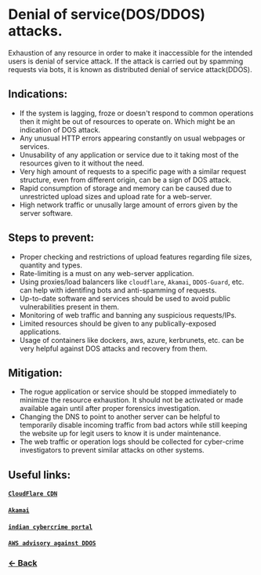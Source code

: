 # Denial of service(DOS/DDOS) attacks.
Exhaustion of any resource in order to make it inaccessible for the intended users is denial of service attack. If the attack is carried out by spamming requests via bots, it is known as distributed denial of service attack(DDOS).

## Indications:
- If the system is lagging, froze or doesn't respond to common operations then it might be out of resources to operate on. Which might be an indication of DOS attack.
- Any unusual HTTP errors appearing constantly on usual webpages or services.
- Unusability of any application or service due to it taking most of the resources given to it without the need.
- Very high amount of requests to a specific page with a similar request structure, even from different origin, can be a sign of DOS attack.
- Rapid consumption of storage and memory can be caused due to unrestricted upload sizes and upload rate for a web-server.
- High network traffic or unusally large amount of errors given by the server software.

## Steps to prevent:
- Proper checking and restrictions of upload features regarding file sizes, quantity and types.
- Rate-limiting is a must on any web-server application.
- Using proxies/load balancers like `cloudflare`, `Akamai`, `DDOS-Guard`, etc. can help with identifing bots and anti-spamming of requests.
- Up-to-date software and services should be used to avoid public vulnerabilities present in them.
- Monitoring of web traffic and banning any suspicious requests/IPs.
- Limited resources should be given to any publically-exposed applications.
- Usage of containers like dockers, aws, azure, kerbrunets, etc. can be very helpful against DOS attacks and recovery from them.

## Mitigation:
- The rogue application or service should be stopped immediately to minimize the resource exhaustion. It should not be activated or made available again until after proper forensics investigation.
- Changing the DNS to point to another server can be helpful to temporarily disable incoming traffic from bad actors while still keeping the website up for legit users to know it is under maintenance.
- The web traffic or operation logs should be collected for cyber-crime investigators to prevent similar attacks on other systems.

## Useful links:
#### [`CloudFlare CDN`](https://www.cloudflare.com)
#### [`Akamai`](https://www.akamai.com/)
#### [`indian cybercrime portal`](https://cybercrime.gov.in/)
#### [`AWS advisory against DDOS`](https://aws.amazon.com/shield/ddos-attack-protection/)

### [← Back](index.md)